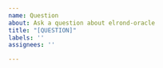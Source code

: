 ```yaml
---
name: Question
about: Ask a question about elrond-oracle
title: "[QUESTION]"
labels: ''
assignees: ''

---
```


<!--
Add here the question you want to ask. For a more immediate response, please use our validator's telegram page: https://t.me/ElrondValidators
-->
